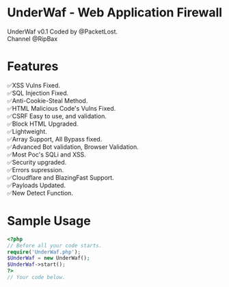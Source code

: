 # UnderWaf - Web Application Firewall
UnderWaf v0.1 Coded by @PacketLost.\
Channel @RipBax
# Features
✅XSS Vulns Fixed.\
✅SQL Injection Fixed.\
✅Anti-Cookie-Steal Method.\
✅HTML Malicious Code's Vulns Fixed.\
✅CSRF Easy to use, and validation.\
✅Block HTML Upgraded.\
✅Lightweight.\
✅Array Support, All Bypass fixed.\
✅Advanced Bot validation, Browser Validation.\
✅Most Poc's SQLi and XSS.\
✅Security upgraded.\
✅Errors supression.\
✅Cloudflare and BlazingFast Support.\
✅Payloads Updated.\
✅New Detect Function.
# Sample Usage
```php
<?php
// Before all your code starts.
require('UnderWaf.php');
$UnderWaf = new UnderWaf();
$UnderWaf->start();
?>
// Your code below.
